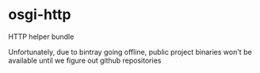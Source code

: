 # osgi-http
HTTP helper bundle

Unfortunately, due to bintray going offline, public project binaries won't be available until we figure out github repositories
